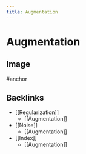 ```yaml
---
title: Augmentation
---
```


# Augmentation

## Image
#anchor







## Backlinks
* [[Regularization]]
	* [[Augmentation]]
* [[Noise]]
	* [[Augmentation]]
* [[Index]]
	* [[Augmentation]]

